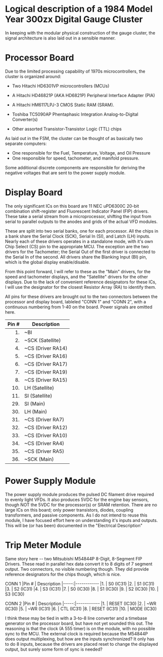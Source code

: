 # Logical description of a 1984 Model Year 300zx Digital Gauge Cluster

In keeping with the modular physical construction of the gauge cluster, the signal architecture is also laid out in a sensible manner.

# Processor Board

Due to the limited processing capability of 1970s microcontrollers, the cluster is organized around:

* Two Hitachi HD6301VP microcontrollers (MCUs)
* A Hitachi HD46821P (AKA HD6821P) Peripheral Interface Adapter (PIA)
* A Hitachi HM6117LPJ-3 CMOS Static RAM (SRAM).
* Toshiba TC5090AP Phentaphasic Integration Analog-to-Digital Converter(s)

* Other assorted Transistor-Transistor Logic (TTL) chips

As laid out in the FSM, the cluster can be thought of as basically two separate computers:

* One responsible for the Fuel, Temperature, Voltage, and Oil Pressure
* One responsible for speed, tachometer, and manifold pressure. 

Some additional discrete components are responsible for deriving the negative voltages that are sent to the power supply module.

# Display Board

The only significant ICs on this board are 11  NEC uPD6300C 20-bit combination shift-register and Fluorescent Indicator Panel (FIP) drivers. 
These take a serial stream from a microprocessor, shifting the input from serial to parallel outputs to the anodes and grids of the actual VFD modules. 

These are split into two serial banks, one for each processor. All the chips in a bank share the Serial Clock (SCK), Serial In (SI), and Latch (LH) inputs. 
Nearly each of these drivers operates in a standalone mode, with it's own Chip Select (CS) pin to the appropriate MCU. 
The exception are the two drivers for the Tachometer; the Serial Out of the first driver is connected to the Serial In of the second. 
All drivers share the Blanking Input (BI) pin, which is the global display enable/disable. 

From this point forward, I will refer to these as the "Main" drivers, for the speed and tachometer displays, and the "Satellite" drivers for the other displays. Due to the lack of convenient reference designators for these ICs, I will use the designator for the closest Resistor Array (RA) to identify them. 

All pins for these drivers are brought out to the two connectors between the processor and display board, lableled "CONN 1" and "CONN 2", with a continuous numbering from 1-40 on the board. Power signals are omitted here.

Pin # | Description
-----:|------------
1.    | ~BI
2.    | ~SCK (Satellite)
4.    | ~CS (Driver RA14)
5.    | ~CS (Driver RA16)
6.    | ~CS (Driver RA17)
7.    | ~CS (Driver RA19)
8.    | ~CS (Driver RA15)
10.   | LH (Satellite)
11.   | SI (Satellite)
29.   | SI (Main)
30.   | LH (Main)
31.   | ~CS (Driver RA7)
32.   | ~CS (Driver RA12)
33.   | ~CS (Driver RA10)
34.   | ~CS (Driver RA4)
35.   | ~CS (Driver RA5)
36.   | ~SCK (Main)


# Power Supply Module

The power supply module produces the pulsed DC filament drive required to evenly light VFDs. It also produces 5VDC for the engine bay sensors, though NOT the 5VDC for the processor(s) or SRAM retention. 
There are no large ICs on this board; only power transistors, diodes, coupling transformers, and passive components. 
As I do not intend to reuse this module, I have focused effort here on understanding it's inputs and outputs. 
This will be (or has been) documented in the "Electrical Description"

# Trip Meter Module

Same story here -- two Mitsubishi M54844P 8-Digit, 8-Segment FIP Drivers. These read in parallel hex data convert it to 8 digits of 7 segment output. 
Two connectors, no visible numbering though. They did provide reference designators for the chips though, which is nice. 

CONN 1
|Pin # | Description
|-----:|------------
|1.    | S0 (IC31)
|2.    | S1 (IC31)
|3.    | S2 (IC31)
|4.    | S3 (IC31)
|7.    | S0 (IC30)
|8.    | S1 (IC30)
|9.    | S2 (IC30)
|10.   | S3 (IC30)

CONN 2
|Pin # | Description
|-----:|------------
|1.    | RESET (IC30)
|2.    | ~WR (IC30)
|5.    | ~WR (IC31)
|6.    | CTL (IC31)
|8.    | RESET (IC31)
|10.   | MODE (IC30)

I think these may be tied in with a 3-to-8 line converter and a timebase generator on the processor board, but have not yet sounded this out. The reasoning is that the clock (A 555 timer) is on the module, with no possible sync to the MCU. The external clock is required because the M54844P does output multiplexing, but how are the inputs synchronized? It only has to do 8 inputs, because the drivers are placed reset to change the displayed output, but surely some form of sync is needed?

